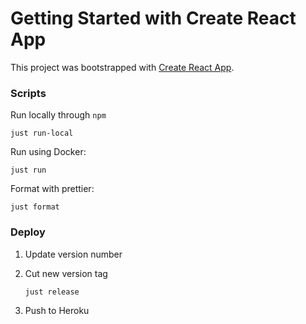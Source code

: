 # Getting Started with Create React App

This project was bootstrapped with [Create React App](https://github.com/facebook/create-react-app).

### Scripts

Run locally through `npm`

`just run-local`

Run using Docker:

`just run`

Format with prettier:

`just format`

### Deploy

1. Update version number
2. Cut new version tag

   `just release`

3. Push to Heroku
